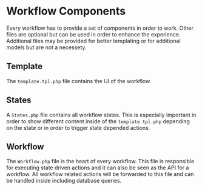 # Workflow Components

Every workflow has to provide a set of components in order to work. Other files are optional but can be used in order to enhance the experience. Additional files may be provided for better templating or for additional models but are not a necessety.

## Template

The `template.tpl.php` file contains the UI of the workflow.

## States

A `States.php` file contains all workflow states. This is especially important in order to show different content inside of the `template.tpl.php` depending on the state or in order to trigger state depended actions.

## Workflow

The `Workflow.php` file is the heart of every workflow. This file is responsible for executing state driven actions and it can also be seen as the API for a workflow. All workflow related actions will be forwarded to this file and can be handled inside including database queries.

##